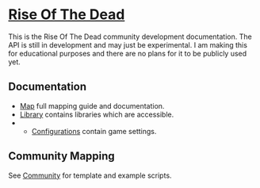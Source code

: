 # [Rise Of The Dead](https://github.com/MXKhronos/rise-of-the-dead)
This is the Rise Of The Dead community development documentation. The API is still in development and may just be experimental. I am making this for educational purposes and there are no plans for it to be publicly used yet.

## Documentation
- [Map](Community/README.md) full mapping guide and documentation.
- [Library](Library/) contains libraries which are accessible.
- - [Configurations](Library/Configurations.md) contain game settings.

## Community Mapping
See [Community](Community/) for template and example scripts.
